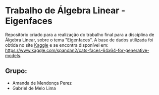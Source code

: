 # Trabalho de Álgebra Linear - Eigenfaces
Repositório criado para a realização do trabalho final para a disciplina de Álgebra Linear, sobre o tema "Eigenfaces". A base de dados utilizada foi obtida no site [Kaggle](https://www.kaggle.com/) e se encontra disponível em: <https://www.kaggle.com/spandan2/cats-faces-64x64-for-generative-models>.

## Grupo:
* Amanda de Mendonça Perez
* Gabriel de Melo Lima
